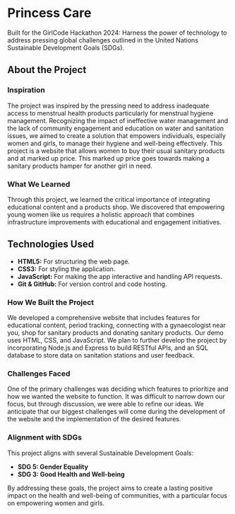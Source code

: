 # Princess Care

Built for the GirlCode Hackathon 2024: Harness the power of technology to address pressing global challenges outlined in the United Nations Sustainable Development Goals (SDGs).
## About the Project

### Inspiration
The project was inspired by the pressing need to address inadequate access to menstrual health products particularly for menstrual hygiene management. Recognizing the impact of ineffective water management and the lack of community engagement and education on water and sanitation issues, we aimed to create a solution that empowers individuals, especially women and girls, to manage their hygiene and well-being effectively. This project is a website that allows women to buy their usual sanitary products and at marked up price. This marked up price goes towards making a sanitary products hamper for another girl in need.

### What We Learned
Through this project, we learned the critical importance of integrating educational content and a products shop. We discovered that empowering young women like us requires a holistic approach that combines infrastructure improvements with educational and engagement initiatives.

## Technologies Used

- **HTML5:** For structuring the web page.
- **CSS3:** For styling the application.
- **JavaScript:** For making the app interactive and handling API requests.
- **Git & GitHub:** For version control and code hosting.

### How We Built the Project
We developed a comprehensive website that includes features for educational content, period tracking, connecting with a gynaecologist near you, shop for sanitary products and donating sanitary products. 
Our demo uses HTML, CSS, and JavaScript. We plan to further develop the project by incorporating Node.js and Express to build RESTful APIs, and an SQL database to store data on sanitation stations and user feedback.

### Challenges Faced
One of the primary challenges was deciding which features to prioritize and how we wanted the website to function. It was difficult to narrow down our focus, but through discussion, we were able to refine our ideas. We anticipate that our biggest challenges will come during the development of the website and the implementation of the desired features.

### Alignment with SDGs
This project aligns with several Sustainable Development Goals:
- **SDG 5: Gender Equality**
- **SDG 3: Good Health and Well-being**

By addressing these goals, the project aims to create a lasting positive impact on the health and well-being of communities, with a particular focus on empowering women and girls.
